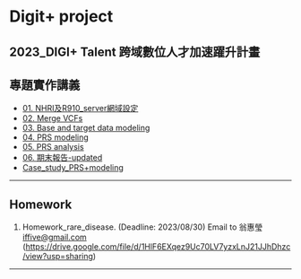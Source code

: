 # Digit+ project
2023_DIGI+ Talent 跨域數位人才加速躍升計畫
---
## 專題實作講義

* [01. NHRI及R910_server網域設定](https://drive.google.com/file/d/1X6UEDheP9-lFrgRBWNKb9c9Me3K0tVcc/view?usp=sharing)
* [02. Merge VCFs](https://drive.google.com/file/d/1sZdSV-8TLwcWQc-yRpvs_JdWcuU5kd5H/view?usp=sharing)
* [03. Base and target data modeling](https://drive.google.com/file/d/18KthfDxLez_lw4BWFVi9xEGYXKlWS8h9/view?usp=sharing)
* [04. PRS modeling](https://drive.google.com/file/d/1yTtkiKQ2A2zDPW5WFr5ZyiUgDjLSUbKE/view?usp=sharing)
* [05. PRS analysis](https://drive.google.com/file/d/1MREkdlL0uQahr_I_-YSwTzFFkdznOpYN/view?usp=sharing)
* [06. 期末報告-updated](https://drive.google.com/file/d/1OIcuiDnAa3DLSITdyywjO4_TITbJDzoO/view?usp=sharing)
* [Case_study_PRS+modeling](https://drive.google.com/file/d/1qaW9lnW_eUGy1f2MBedePmppZzWs7UPg/view?usp=sharing)
---
## Homework
1. Homework_rare_disease. (Deadline: 2023/08/30) Email to 翁惠瑩 iffive@gmail.com (https://drive.google.com/file/d/1HlF6EXqez9Uc70LV7yzxLnJ21JJhDhzc/view?usp=sharing)
---
